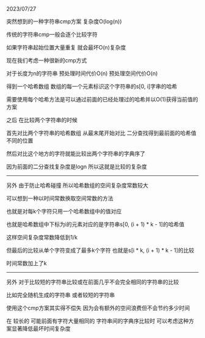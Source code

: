 2023/07/27

突然想到的一种字符串cmp方案 复杂度O(log(n))

传统的字符串cmp一般会逐个比较字符

如果字符串起始位置大量重复 就会最坏O(n)复杂度

现在我们考虑一种很新的cmp方式

对于长度为n的字符串 预处理时间代价O(n) 预处理空间代价O(n)

得到一个哈希数组 数组的每一个元素标识这个字符串的s[0, i]字串的哈希

需要使用每个哈希方法是可以通过前面的已经处理过的哈希并以O(1)获得当前值的方案

之后 在比较两个字符串的时候

首先对比两个字符串的哈希数组 从最末尾开始对比 二分查找得到最前面的哈希值不同的位置

然后对比这个地方的字符就能比较出两个字符串的字典序了

因为前面的二分查找复杂度是logn 所以这就是比较的复杂度

---

另外 由于防止哈希碰撞 所以哈希数组的空间复杂度常数较大

可以想到一种以时间常数换取空间常数的方法

也就是对每k个字符只用一个哈希数组中的值对应

也就是哈希数组中下标为i的元素对应的是字符串s[0, (i + 1) * k - 1]的哈希值

这样空间复杂度常数降低到1/k

但最后的比较从单个字符变成了最多k个字符 也就是s[i * k, (i + 1) * k - 1]的比较

时间常数加上了k

---

另外 对于比较短的字符串比较或在前面几乎不会完全相同的字符串的比较

比如完全随机生成的字符串 或者较短的字符串

使用这个cmp方案其实得不偿失 因为会有额外的空间浪费但不会节约多少时间

在 较长的 可能前面有字符大量相同的 字符串间的字典序比较时 可以考虑这种方案显著降低最坏时间复杂度